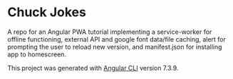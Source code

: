 # Chuck Jokes

A repo for an Angular PWA tutorial implementing a service-worker for offline functioning, external API and google font data/file caching, alert for prompting the user to reload new version, and manifest.json for installing app to homescreen. 

This project was generated with [Angular CLI](https://github.com/angular/angular-cli) version 7.3.9.